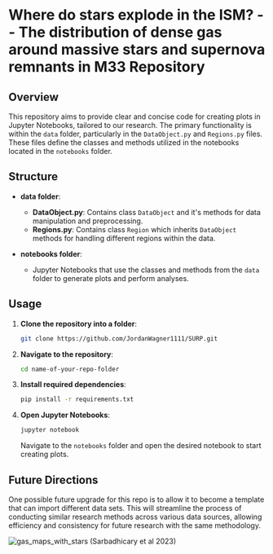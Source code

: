 # Where do stars explode in the ISM? -- The distribution of dense gas around massive stars and supernova remnants in M33 Repository

## Overview

This repository aims to provide clear and concise code for creating plots in Jupyter Notebooks, tailored to our research. The primary functionality is within the `data` folder, particularly in the `DataObject.py` and `Regions.py` files. These files define the classes and methods utilized in the notebooks located in the `notebooks` folder.

## Structure

- **data folder**:
  - **DataObject.py**: Contains class `DataObject` and it's methods for data manipulation and preprocessing.
  - **Regions.py**: Contains class `Region` which inherits `DataObject` methods for handling different regions within the data.

- **notebooks folder**:
  - Jupyter Notebooks that use the classes and methods from the `data` folder to generate plots and perform analyses.

## Usage

1. **Clone the repository into a folder**:
    ```bash
    git clone https://github.com/JordanWagner1111/SURP.git
    ```

2. **Navigate to the repository**:
    ```bash
    cd name-of-your-repo-folder
    ```

3. **Install required dependencies**:
    ```bash
    pip install -r requirements.txt
    ```

4. **Open Jupyter Notebooks**:
    ```bash
    jupyter notebook
    ```
   Navigate to the `notebooks` folder and open the desired notebook to start creating plots.

## Future Directions

One possible future upgrade for this repo is to allow it to become a template that can import different data sets. This will streamline the process of conducting similar research methods across various data sources, allowing efficiency and consistency for future research with the same methodology.

![gas_maps_with_stars](https://github.com/JordanWagner1111/SURP/assets/105239335/8de5378a-a641-467c-b564-d347731c9b09)
(Sarbadhicary et al 2023)
